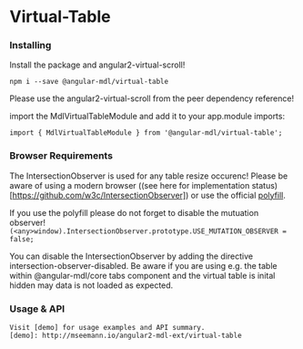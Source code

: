 # Virtual-Table

### Installing

Install the package and angular2-virtual-scroll!

    npm i --save @angular-mdl/virtual-table

Please use the angular2-virtual-scroll from the peer dependency reference!

import the MdlVirtualTableModule and add it to your app.module imports:
    
    import { MdlVirtualTableModule } from '@angular-mdl/virtual-table';

### Browser Requirements

The IntersectionObserver is used for any table resize occurenc! Please be aware of using a modern browser ((see here for implementation status)[https://github.com/w3c/IntersectionObserver]) or use the official [polyfill](https://github.com/w3c/IntersectionObserver/tree/master/polyfill).

If you use the polyfill please do not forget to disable the mutuation observer!
`(<any>window).IntersectionObserver.prototype.USE_MUTATION_OBSERVER = false;`

You can disable the IntersectionObserver by adding the directive intersection-observer-disabled. Be aware if you are using e.g. the table within @angular-mdl/core tabs component and the virtual table is inital hidden may data is not loaded as expected.

### Usage & API

    Visit [demo] for usage examples and API summary.
    [demo]: http://mseemann.io/angular2-mdl-ext/virtual-table

